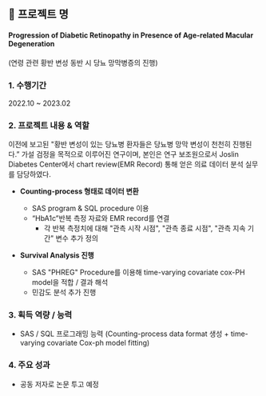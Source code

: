 ## 📂 프로젝트 명
#### Progression of Diabetic Retinopathy in Presence of Age-related Macular Degeneration <br>
(연령 관련 황반 변성 동반 시 당뇨 망막병증의 진행)

### 1. 수행기간
2022.10 ~ 2023.02

### 2. 프로젝트 내용 & 역할
이전에 보고된 "황반 변성이 있는 당뇨병 환자들은 당뇨병 망막 변성이 천천히 진행된다.” 가설 검정을 목적으로 이루어진 연구이며,
본인은 연구 보조원으로서 Joslin Diabetes Center에서 chart review(EMR Record) 통해 얻은 의료 데이터 분석 실무를 담당하였다. <br>
* **Counting-process 형태로 데이터 변환**
  - SAS program & SQL procedure 이용<br>
  - “HbA1c”반복 측정 자료와 EMR record를 연결<br>
	- 각 반복 측정치에 대해 "관측 시작 시점", "관측 종료 시점", "관측 지속 기간" 변수 추가 정의<br>

* **Survival Analysis 진행**
  - SAS "PHREG" Procedure를 이용해 time-varying covariate cox-PH model을 적합 / 결과 해석<br>
  - 민감도 분석 추가 진행<br>

### 3. 획득 역량 / 능력
- SAS / SQL 프로그래밍 능력 (Counting-process data format 생성 + time-varying covariate Cox-ph model fitting)

### 4. 주요 성과
- 공동 저자로 논문 투고 예정
